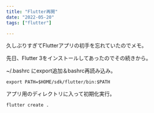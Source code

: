 ```yaml
---
title: "Flutter再開"
date: "2022-05-20"
tags: ["flutter"]

---
```


久しぶりすぎてFlutterアプリの初手を忘れていたのでメモ。

先日、Flutter 3をインストールしてあったのでその続きから。


~/.bashrc にexport追加＆bashrc再読み込み。
```
export PATH=$HOME/sdk/flutter/bin:$PATH
```

アプリ用のディレクトリに入って初期化実行。
```
flutter create .
```
